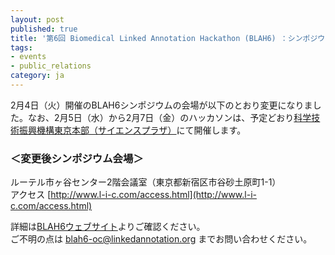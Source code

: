 ```yaml
---
layout: post
published: true
title: '第6回 Biomedical Linked Annotation Hackathon (BLAH6) ：シンポジウム会場変更のお知らせ'
tags:
- events
- public_relations
category: ja
---
```

2月4日（火）開催のBLAH6シンポジウムの会場が以下のとおり変更になりました。なお、2月5日（水）から2月7日（金）のハッカソンは、予定どおり[科学技術振興機構東京本部（サイエンスプラザ）](https://www.jst.go.jp/koutsu.html#TOKYO)にて開催します。
<br />

### ＜変更後シンポジウム会場＞
ルーテル市ヶ谷センター2階会議室（東京都新宿区市谷砂土原町1-1）<br />
アクセス [http://www.l-i-c.com/access.html](http://www.l-i-c.com/access.html)  


詳細は[BLAH6ウェブサイト](https://blah6.linkedannotation.org/)よりご確認ください。<br />
ご不明の点は blah6-oc@linkedannotation.org までお問い合わせください。
